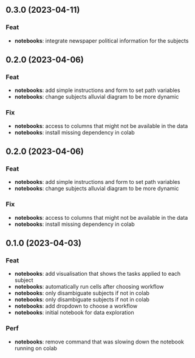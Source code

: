 ## 0.3.0 (2023-04-11)

### Feat

- **notebooks**: integrate newspaper political information for the subjects

## 0.2.0 (2023-04-06)

### Feat

- **notebooks**: add simple instructions and form to set path variables
- **notebooks**: change subjects alluvial diagram to be more dynamic

### Fix

- **notebooks**: access to columns that might not be available in the data
- **notebooks**: install missing dependency in colab

## 0.2.0 (2023-04-06)

### Feat

- **notebooks**: add simple instructions and form to set path variables
- **notebooks**: change subjects alluvial diagram to be more dynamic

### Fix

- **notebooks**: access to columns that might not be available in the data
- **notebooks**: install missing dependency in colab

## 0.1.0 (2023-04-03)

### Feat

- **notebooks**: add visualisation that shows the tasks applied to each subject
- **notebooks**: automatically run cells after choosing workflow
- **notebooks**: only disambiguate subjects if not in colab
- **notebooks**: only disambiguate subjects if not in colab
- **notebooks**: add dropdown to choose a workflow
- **notebooks**: initial notebook for data exploration

### Perf

- **notebooks**: remove command that was slowing down the notebook running on colab

